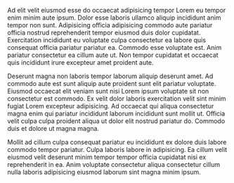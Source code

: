 Ad elit velit eiusmod esse do occaecat adipisicing tempor Lorem eu tempor enim minim aute ipsum. Dolor esse laboris ullamco aliquip incididunt anim tempor non sunt. Adipisicing officia adipisicing commodo aute pariatur officia nostrud reprehenderit tempor eiusmod duis dolor cupidatat. Exercitation incididunt eu voluptate culpa consectetur ea labore quis consequat officia pariatur pariatur ea. Commodo esse voluptate est. Anim pariatur consectetur ea cillum aute ut. Non tempor cupidatat et occaecat quis incididunt irure excepteur amet proident aute.

Deserunt magna non laboris tempor laborum aliquip deserunt amet. Ad commodo aute est sunt aliquip aute proident sunt elit pariatur voluptate. Eiusmod occaecat elit veniam sunt nisi Lorem ipsum voluptate sit non consectetur est commodo. Ex velit dolor laboris exercitation velit sint minim fugiat Lorem excepteur adipisicing. Ad occaecat qui aliqua consectetur magna enim qui pariatur incididunt laborum incididunt sunt mollit ut. Officia velit culpa culpa proident aliqua ut dolor elit nostrud pariatur do. Commodo duis et dolore ut magna magna.

Mollit ad cillum culpa consequat pariatur eu incididunt ex dolore duis labore commodo tempor pariatur. Culpa laboris labore in adipisicing. Ea cillum velit eiusmod velit deserunt minim tempor tempor officia cupidatat nisi ex reprehenderit in ea. Anim voluptate consectetur aliqua consectetur cillum nulla laboris adipisicing eiusmod laborum sint magna minim ipsum.